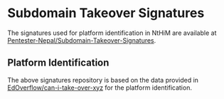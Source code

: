 # Subdomain Takeover Signatures

The signatures used for platform identification in NtHiM are available at [Pentester-Nepal/Subdomain-Takeover-Signatures](https://github.com/Pentester-Nepal/Subdomain-Takeover-Signatures).

## Platform Identification

The above signatures repository is based on the data provided in [EdOverflow/can-i-take-over-xyz](https://github.com/EdOverflow/can-i-take-over-xyz) for the platform identification.